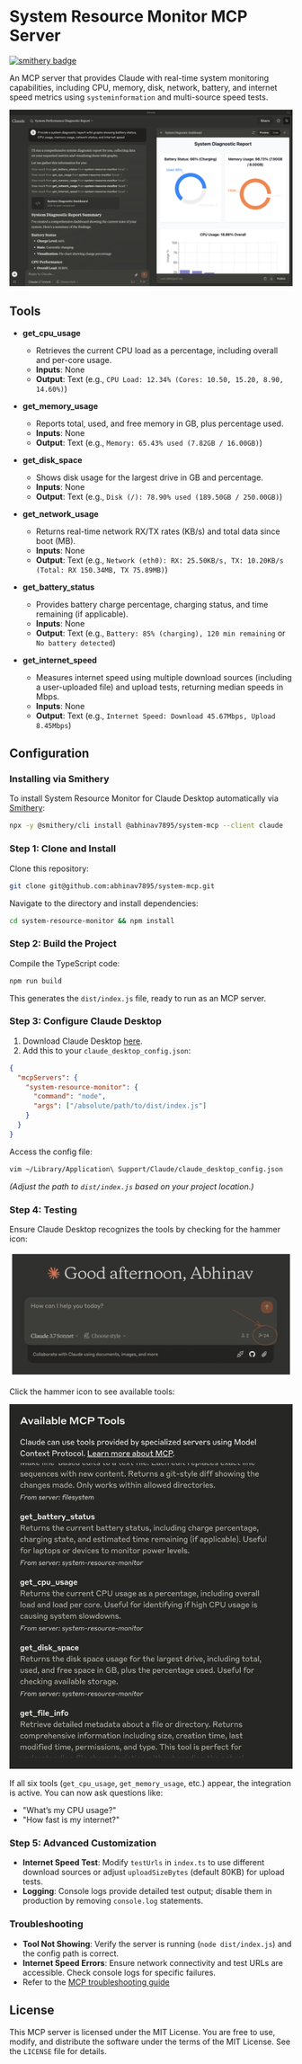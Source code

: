 # System Resource Monitor MCP Server

[![smithery badge](https://smithery.ai/badge/@abhinav7895/system-mcp)](https://smithery.ai/server/@abhinav7895/system-mcp)

An MCP server that provides Claude with real-time system monitoring capabilities, including CPU, memory, disk, network, battery, and internet speed metrics using `systeminformation` and multi-source speed tests.

![Demo](assets/example-mcp.png)  

## Tools

- **get_cpu_usage**
  - Retrieves the current CPU load as a percentage, including overall and per-core usage.
  - **Inputs**: None
  - **Output**: Text (e.g., `CPU Load: 12.34% (Cores: 10.50, 15.20, 8.90, 14.60%)`)

- **get_memory_usage**
  - Reports total, used, and free memory in GB, plus percentage used.
  - **Inputs**: None
  - **Output**: Text (e.g., `Memory: 65.43% used (7.82GB / 16.00GB)`)

- **get_disk_space**
  - Shows disk usage for the largest drive in GB and percentage.
  - **Inputs**: None
  - **Output**: Text (e.g., `Disk (/): 78.90% used (189.50GB / 250.00GB)`)

- **get_network_usage**
  - Returns real-time network RX/TX rates (KB/s) and total data since boot (MB).
  - **Inputs**: None
  - **Output**: Text (e.g., `Network (eth0): RX: 25.50KB/s, TX: 10.20KB/s (Total: RX 150.34MB, TX 75.89MB)`)

- **get_battery_status**
  - Provides battery charge percentage, charging status, and time remaining (if applicable).
  - **Inputs**: None
  - **Output**: Text (e.g., `Battery: 85% (charging), 120 min remaining` or `No battery detected`)

- **get_internet_speed**
  - Measures internet speed using multiple download sources (including a user-uploaded file) and upload tests, returning median speeds in Mbps.
  - **Inputs**: None
  - **Output**: Text (e.g., `Internet Speed: Download 45.67Mbps, Upload 8.45Mbps`)

## Configuration

### Installing via Smithery

To install System Resource Monitor for Claude Desktop automatically via [Smithery](https://smithery.ai/server/@abhinav7895/system-mcp):

```bash
npx -y @smithery/cli install @abhinav7895/system-mcp --client claude
```

### Step 1: Clone and Install

Clone this repository:

```bash
git clone git@github.com:abhinav7895/system-mcp.git
```

Navigate to the directory and install dependencies:

```bash
cd system-resource-monitor && npm install
```

### Step 2: Build the Project

Compile the TypeScript code:

```bash
npm run build
```

This generates the `dist/index.js` file, ready to run as an MCP server.

### Step 3: Configure Claude Desktop

1. Download Claude Desktop [here](https://claude.ai/download).
2. Add this to your `claude_desktop_config.json`:

```json
{
  "mcpServers": {
    "system-resource-monitor": {
      "command": "node",
      "args": ["/absolute/path/to/dist/index.js"]
    }
  }
}
```

Access the config file:

```bash
vim ~/Library/Application\ Support/Claude/claude_desktop_config.json
```

*(Adjust the path to `dist/index.js` based on your project location.)*



### Step 4: Testing

Ensure Claude Desktop recognizes the tools by checking for the hammer icon:

![Claude Visual Tools](assets/hammer-mcp.png)

Click the hammer icon to see available tools:

![Available Integration](assets/tools-mcp.png)

If all six tools (`get_cpu_usage`, `get_memory_usage`, etc.) appear, the integration is active. You can now ask questions like:
- "What’s my CPU usage?"
- "How fast is my internet?"

### Step 5: Advanced Customization

- **Internet Speed Test**: Modify `testUrls` in `index.ts` to use different download sources or adjust `uploadSizeBytes` (default 80KB) for upload tests.
- **Logging**: Console logs provide detailed test output; disable them in production by removing `console.log` statements.

### Troubleshooting

- **Tool Not Showing**: Verify the server is running (`node dist/index.js`) and the config path is correct.
- **Internet Speed Errors**: Ensure network connectivity and test URLs are accessible. Check console logs for specific failures.
- Refer to the [MCP troubleshooting guide](https://modelcontextprotocol.io/docs/tools/debugging)

## License

This MCP server is licensed under the MIT License. You are free to use, modify, and distribute the software under the terms of the MIT License. See the `LICENSE` file for details.
